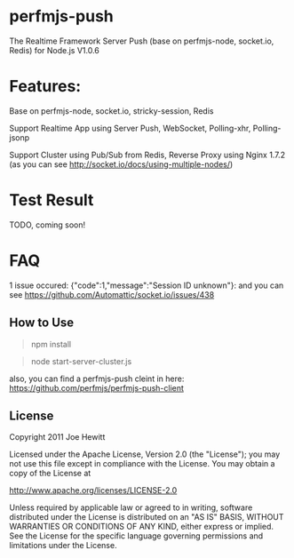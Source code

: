 perfmjs-push
=======
The Realtime Framework Server Push (base on perfmjs-node, socket.io, Redis) for Node.js  V1.0.6

Features:
=======
Base on perfmjs-node, socket.io, stricky-session, Redis

Support Realtime App using Server Push, WebSocket, Polling-xhr, Polling-jsonp

Support Cluster using Pub/Sub from Redis, Reverse Proxy using Nginx 1.7.2 (as you can see http://socket.io/docs/using-multiple-nodes/)

Test Result
=======
TODO, coming soon!

FAQ
======
1 issue occured: {"code":1,"message":"Session ID unknown"}: and you can see   https://github.com/Automattic/socket.io/issues/438


How to Use
-------
>npm install

>node start-server-cluster.js

also, you can find a perfmjs-push cleint in here: https://github.com/perfmjs/perfmjs-push-client


License
-------

Copyright 2011 Joe Hewitt

Licensed under the Apache License, Version 2.0 (the "License");
you may not use this file except in compliance with the License.
You may obtain a copy of the License at

   http://www.apache.org/licenses/LICENSE-2.0

Unless required by applicable law or agreed to in writing, software
distributed under the License is distributed on an "AS IS" BASIS,
WITHOUT WARRANTIES OR CONDITIONS OF ANY KIND, either express or implied.
See the License for the specific language governing permissions and
limitations under the License.